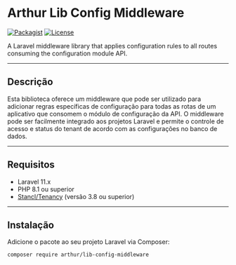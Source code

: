 # Arthur Lib Config Middleware


[![Packagist](https://img.shields.io/packagist/v/arthur/lib-config-middleware.svg?style=flat-square)](https://packagist.org/packages/arthur/lib-config-middleware)
[![License](https://img.shields.io/packagist/l/arthur/lib-config-middleware.svg?style=flat-square)](https://packagist.org/packages/arthur/lib-config-middleware)

A Laravel middleware library that applies configuration rules to all routes consuming the configuration module API.

---

## Descrição

Esta biblioteca oferece um middleware que pode ser utilizado para adicionar regras específicas de configuração para todas as rotas de um aplicativo que consomem o módulo de configuração da API. O middleware pode ser facilmente integrado aos projetos Laravel e permite o controle de acesso e status do tenant de acordo com as configurações no banco de dados.

---

## Requisitos

- Laravel 11.x
- PHP 8.1 ou superior
- [Stancl/Tenancy](https://github.com/stancl/tenancy) (versão 3.8 ou superior)

---

## Instalação

Adicione o pacote ao seu projeto Laravel via Composer:

```bash
composer require arthur/lib-config-middleware
